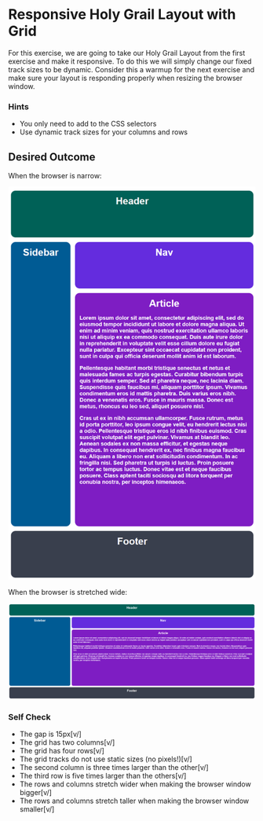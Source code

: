 # Responsive Holy Grail Layout with Grid

For this exercise, we are going to take our Holy Grail Layout from the first exercise and make it responsive. To do this we will simply change our fixed track sizes to be dynamic. Consider this a warmup for the next exercise and make sure your layout is responding properly when resizing the browser window.

### Hints
- You only need to add to the CSS selectors
- Use dynamic track sizes for your columns and rows

## Desired Outcome

When the browser is narrow:

![desired outcome narrow](./desired-outcome-narrow.png)

When the browser is stretched wide:

![desired outcome wide](./desired-outcome-wide.png)

### Self Check
- The gap is 15px[v/]
- The grid has two columns[v/]
- The grid has four rows[v/]
- The grid tracks do not use static sizes (no pixels!)[v/]
- The second column is three times larger than the other[v/]
- The third row is five times larger than the others[v/]
- The rows and columns stretch wider when making the browser window bigger[v/]
- The rows and columns stretch taller when making the browser window smaller[v/]

